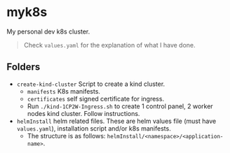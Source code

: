 # myk8s

My personal dev k8s cluster.

>Check `values.yaml` for the explanation of what I have done.

## Folders

- `create-kind-cluster` Script to create a kind cluster.
  - `manifests` K8s manifests.
  - `certificates` self signed certificate for ingress.
  - Run `./kind-1CP2W-Ingress.sh` to create 1 control panel, 2 worker nodes kind cluster. Follow instructions.
- `helmInstall` helm related files. These are helm values file (must have `values.yaml`), installation script and/or k8s manifests.
  - The structure is as follows: `helmInstall/<namespace>/<application-name>`.
